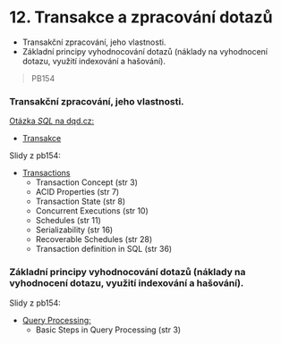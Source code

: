 # 12. Transakce a zpracování dotazů

* Transakční zpracování, jeho vlastnosti.
* Základní principy vyhodnocování dotazů \(náklady na vyhodnocení dotazu, využití indexování a hašování\).

> PB154

### Transakční zpracování, jeho vlastnosti.

[Otázka _SQL_ na  dqd.cz:](http://statnice.dqd.cz/home:prog:ap10)

* [Transakce](http://statnice.dqd.cz/home:prog:ap10#transakce)

Slidy z pb154:

* [Transactions](https://is.muni.cz/auth/el/1433/podzim2014/PB154/um/12-ch14-transactions.pdf)
  * Transaction Concept \(str 3\)
  * ACID Properties \(str 7\)
  * Transaction State \(str 8\)
  * Concurrent Executions \(str 10\)
  * Schedules \(str 11\)
  * Serializability \(str 16\)
  * Recoverable Schedules \(str 28\)
  * Transaction definition in SQL \(str 36\)

### Základní principy vyhodnocování dotazů \(náklady na vyhodnocení dotazu, využití indexování a hašování\).

Slidy z pb154:

* [Query Processing:](https://is.muni.cz/auth/el/1433/podzim2014/PB154/um/10-ch12-query-processing.pdf)
  * Basic Steps in Query Processing \(str 3\)



